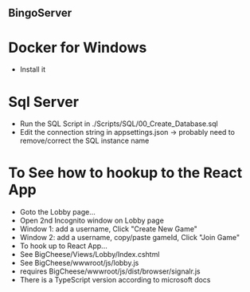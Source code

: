 ## BingoServer

# Docker for Windows
- Install it

# Sql Server
- Run the SQL Script in ./Scripts/SQL/00_Create_Database.sql
- Edit the connection string in appsettings.json -> probably need to remove/correct the SQL instance name

# To See how to hookup to the React App
- Goto the Lobby page...
- Open 2nd Incognito window on Lobby page
- Window 1: add a username, Click "Create New Game"
- Window 2: add a username, copy/paste gameId, Click "Join Game"
- To hook up to React App...
- See BigCheese/Views/Lobby/Index.cshtml
- See BigCheese/wwwroot/js/lobby.js
- requires BigCheese/wwwroot/js/dist/browser/signalr.js
- There is a TypeScript version according to microsoft docs
